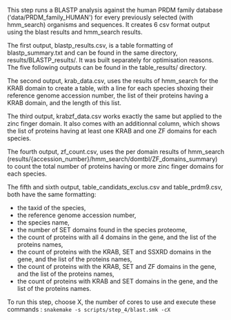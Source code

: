 This step runs a BLASTP analysis against the human PRDM family database ('data/PRDM_family_HUMAN') for every previously selected (with hmm_search) organisms and sequences. 
It creates 6 csv format output using the blast results and hmm_search results.  

The first output, blastp_results.csv, is a table formatting of blastp_summary.txt and can be found in the same directory, results/BLASTP_results/. It was built separately for optimisation reasons. 
The five following outputs can be found in the table_results/ directory.  

The second output, krab_data.csv, uses the results of hmm_search for the KRAB domain to create a table, with a line for each species shoxing their reference genome accession number, the list of their proteins having a KRAB domain, and the length of this list.  
 
The third output, krabzf_data.csv works exactly the same but applied to the zinc finger domain. It also comes with an additionnal column, which shows the list of proteins having at least one KRAB and one ZF domains for each species.  

The fourth output, zf_count.csv, uses the per domain results of hmm_search (results/{accession_number}/hmm_search/domtbl/ZF_domains_summary)  to count the total number of proteins having or more zinc finger domains for each species.  

The fifth and sixth output, table_candidats_exclus.csv and table_prdm9.csv, both have the same formatting:
- the taxid of the species,   
- the reference genome accession number,  
- the species name,  
- the number of SET domains found in the species proteome,  
- the count of proteins with all 4 domains in the gene, and the list of the proteins names,  
- the count of proteins with the KRAB, SET and SSXRD domains in the gene, and the list of the proteins names,  
- the count of proteins with the KRAB, SET and ZF domains in the gene, and the list of the proteins names,  
- the count of proteins with KRAB and SET domains in the gene, and the list of the proteins names.  

To run this step, choose X, the number of cores to use and execute these commands :
    `snakemake -s scripts/step_4/blast.smk -cX`
